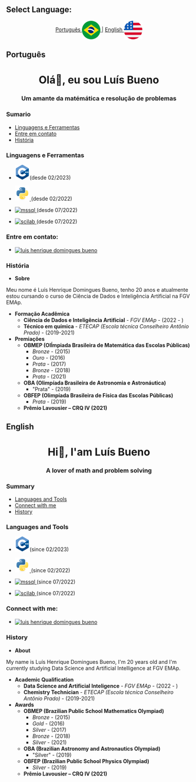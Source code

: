 <!-- Botões de alternância de idioma -->
## Select Language:
<p align="center">
    <a href="#Português">
        Português
        <img align = "center" src = "img/brasil.png" height = 50 width = 50>
    </a>|
    <a href="#English">
        English
        <img align = "center" src = "img/usa.png" height = 50 width = 50>
    </a>
</p>

<!-- Seção em Português -->
## Português
<h1 align="center">Olá👋, eu sou Luís Bueno</h1>
<h3 align="center">Um amante da matémática e resolução de problemas</h3>

### Sumario
+ [Linguagens e Ferramentas](#linguagens-e-ferramentas)
+ [Entre em contato](#entre-em-contato)
+ [História](#história)

### Linguagens e Ferramentas

+ <a href="https://www.w3schools.com/cpp/" target="_blank" rel="noreferrer"> <img src = "https://raw.githubusercontent.com/devicons/devicon/master/icons/cplusplus/cplusplus-original.svg" alt = "cplusplus" width = "40" height = "40"></a>(desde 02/2023)

+ <a href="https://www.python.org" target="_blank" rel="noreferrer"> <img src="https://raw.githubusercontent.com/devicons/devicon/master/icons/python/python-original.svg" alt="python" width="40" height="40"/> </a>(desde 02/2022)

+  <a href="https://www.microsoft.com/en-us/sql-server" target="_blank" rel="noreferrer"> <img src="https://www.svgrepo.com/show/303229/microsoft-sql-server-logo.svg" alt="mssql" width="40" height="40"/> </a>(desde 07/2022)

+  <a href="https://www.mathworks.com/" target="_blank" rel="noreferrer"> <img src="https://upload.wikimedia.org/wikipedia/commons/b/b1/Scilab_Logo.png" alt="scilab" width="40" height="40"/> </a>(desde 07/2022)


### Entre em contato:

+ <a href="https://www.linkedin.com/in/luishenriquedominguesbueno?lipi=urn%3Ali%3Apage%3Ad_flagship3_profile_view_base_contact_details%3BNnNIqeaCSk%2BAnZWYbRpd9Q%3D%3D" target="blank"><img align="center" src="https://raw.githubusercontent.com/rahuldkjain/github-profile-readme-generator/master/src/images/icons/Social/linked-in-alt.svg" alt="luis henrique domingues bueno" height="30" width="40" /></a>

### História
+ **Sobre**
<p>
    Meu nome é Luís Henrique Domingues Bueno, tenho 20 anos e atualmente estou cursando o curso de Ciência de Dados e Inteligência Artificial na FGV EMAp.
</p>

+ **Formação Acadêmica**
    + **Ciência de Dados e Inteligência Artificial** - *FGV EMAp* - (2022 - )
    + **Técnico em química** - *ETECAP (Escola técnica Conselheiro Antônio Prado)* - (2019-2021)
+ **Premiações**
    + **OBMEP (OlÍmpiada Brasileira de Matemática das Escolas Públicas)**
        + *Bronze* - (2015)
        + *Ouro* - (2016)
        + *Prata* - (2017)
        + *Bronze* - (2018)
        + *Prata* - (2021)
    + **OBA (Olimpíada Brasileira de Astronomia e Astronáutica)**
        + "Prata" - (2019)
    + **OBFEP (Olimpíada Brasileira de Física das Escolas Públicas)**
        + *Prata* - (2019)
    + **Prêmio Lavousier – CRQ IV (2021)**

<!-- Seção em Inglês -->
## English

<h1 align="center">Hi👋, I'am Luís Bueno</h1>
<h3 align="center">A lover of math and problem solving</h3>

### Summary
+ [Languages and Tools](#languages-and-tools)
+ [Connect with me](#connect-with-me)
+ [History](#history)

### Languages and Tools

+ <a href="https://www.w3schools.com/cpp/" target="_blank" rel="noreferrer"> <img src = "https://raw.githubusercontent.com/devicons/devicon/master/icons/cplusplus/cplusplus-original.svg" alt = "cplusplus" width = "40" height = "40"></a>(since 02/2023)

+ <a href="https://www.python.org" target="_blank" rel="noreferrer"> <img src="https://raw.githubusercontent.com/devicons/devicon/master/icons/python/python-original.svg" alt="python" width="40" height="40"/> </a>(since 02/2022)

+  <a href="https://www.microsoft.com/en-us/sql-server" target="_blank" rel="noreferrer"> <img src="https://www.svgrepo.com/show/303229/microsoft-sql-server-logo.svg" alt="mssql" width="40" height="40"/> </a>(since 07/2022)

+  <a href="https://www.mathworks.com/" target="_blank" rel="noreferrer"> <img src="https://upload.wikimedia.org/wikipedia/commons/b/b1/Scilab_Logo.png" alt="scilab" width="40" height="40"/> </a>(since 07/2022)


### Connect with me:

+ <a href="https://www.linkedin.com/in/luishenriquedominguesbueno?lipi=urn%3Ali%3Apage%3Ad_flagship3_profile_view_base_contact_details%3BNnNIqeaCSk%2BAnZWYbRpd9Q%3D%3D" target="blank"><img align="center" src="https://raw.githubusercontent.com/rahuldkjain/github-profile-readme-generator/master/src/images/icons/Social/linked-in-alt.svg" alt="luis henrique domingues bueno" height="30" width="40" /></a>

### History
+ **About**
<p>
    My name is Luís Henrique Domingues Bueno, I'm 20 years old and I'm currently studying Data Science and Artificial Intelligence at FGV EMAp.
</p>

+ **Academic Qualification**
    + **Data Science and Artificial Inteligence** - *FGV EMAp* - (2022 - )
    + **Chemistry Technician** - *ETECAP (Escola técnica Conselheiro Antônio Prado)* - (2019-2021)
+ **Awards**
    + **OBMEP (Brazilian Public School Mathematics Olympiad)**
        + *Bronze* - (2015)
        + *Gold* - (2016)
        + *Silver* - (2017)
        + *Bronze* - (2018)
        + *Silver* - (2021)
    + **OBA (Brazilian Astronomy and Astronautics Olympiad)**
        + "Silver" - (2019)
    + **OBFEP (Brazilian Public School Physics Olympiad)**
        + *Silver* - (2019)
    + **Prêmio Lavousier – CRQ IV (2021)**
